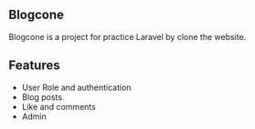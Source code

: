 ## Blogcone

Blogcone is a project for practice Laravel by clone the website.

## Features
+ User Role and authentication
+ Blog posts
+ Like and comments
+ Admin 

